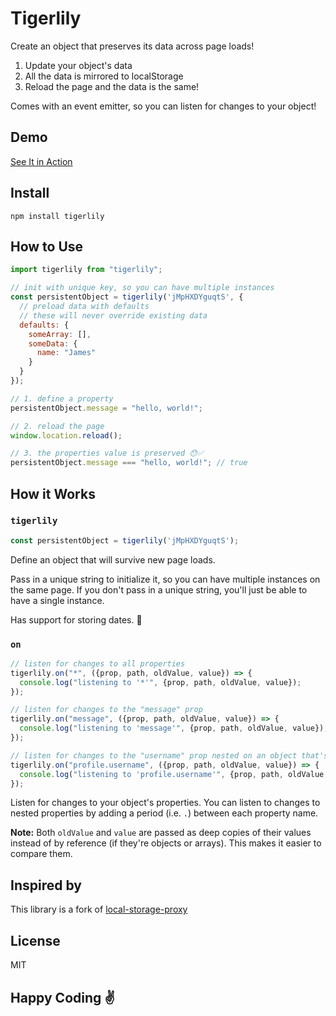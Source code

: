 # Tigerlily

Create an object that preserves its data across page loads!

1. Update your object's data
2. All the data is mirrored to localStorage
3. Reload the page and the data is the same!

Comes with an event emitter, so you can listen for changes to your object!

## Demo

[See It in Action](https://tigerlily.davidmiranda.info/demo/)

## Install

```
npm install tigerlily
```

## How to Use

```js
import tigerlily from "tigerlily";

// init with unique key, so you can have multiple instances
const persistentObject = tigerlily('jMpHXDYguqtS', {
  // preload data with defaults
  // these will never override existing data
  defaults: {
    someArray: [],
    someData: {
      name: "James"
    }
  }
});

// 1. define a property
persistentObject.message = "hello, world!";

// 2. reload the page
window.location.reload();

// 3. the properties value is preserved 😯✅
persistentObject.message === "hello, world!"; // true
```

## How it Works

### `tigerlily`

```js
const persistentObject = tigerlily('jMpHXDYguqtS');
```

Define an object that will survive new page loads. 

Pass in a unique string to initialize it, so you can have multiple instances on the same page. If you don't pass in a unique string, you'll just be able to have a single instance.

Has support for storing dates. 📅

### `on`

```javascript
// listen for changes to all properties
tigerlily.on("*", ({prop, path, oldValue, value}) => {
  console.log("listening to '*'", {prop, path, oldValue, value});
});

// listen for changes to the "message" prop
tigerlily.on("message", ({prop, path, oldValue, value}) => {
  console.log("listening to 'message'", {prop, path, oldValue, value});
});

// listen for changes to the "username" prop nested on an object that's inside the "profile" prop
tigerlily.on("profile.username", ({prop, path, oldValue, value}) => {
  console.log("listening to 'profile.username'", {prop, path, oldValue, value});
});
```

Listen for changes to your object's properties. You can listen to changes to nested properties by adding a period (i.e. `.`) between each property name.

**Note:** Both `oldValue` and `value` are passed as deep copies of their values instead of by reference (if they're objects or arrays). This makes it easier to compare them.

## Inspired by

This library is a fork of [local-storage-proxy](https://github.com/bcomnes/local-storage-proxy)

## License

MIT

## Happy Coding ✌️
